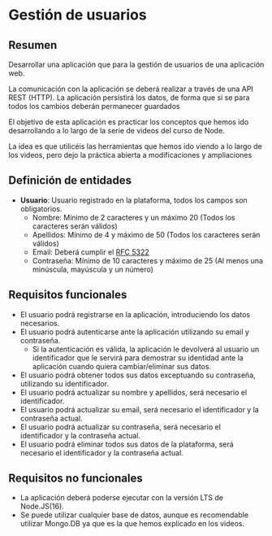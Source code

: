 # Gestión de usuarios

## Resumen

Desarrollar una aplicación que para la gestión de usuarios de una aplicación web.

La comunicación con la aplicación se deberá realizar a través de una API REST (HTTP).
La aplicación persistirá los datos, de forma que si se para todos los cambios deberán permanecer guardados

El objetivo de esta aplicación es practicar los conceptos que hemos ido desarrollando a lo largo de la serie de videos del curso de Node.

La idea es que utilicéis las herramientas que hemos ido viendo a lo largo de los videos, pero dejo la práctica abierta a modificaciones y ampliaciones


## Definición de entidades

- **Usuario**: Usuario registrado en la plataforma, todos los campos son obligatorios.
  - Nombre: Mínimo de 2 caracteres y un máximo 20 (Todos los caracteres serán válidos)
  - Apellidos: Mínimo de 4 y máximo de 50 (Todos los caracteres serán válidos)
  - Email: Deberá cumplir el [RFC 5322](https://www.ietf.org/rfc/rfc5322.txt)
  - Contraseña: Mínimo de 10 caracteres y máximo de 25 (Al menos una minúscula, mayúscula y un número)

## Requisitos funcionales

- El usuario podrá registrarse en la aplicación, introduciendo los datos necesarios.
- El usuario podrá autenticarse ante la aplicación utilizando su email y contraseña. 
  - Si la autenticación es válida, la aplicación le devolverá al usuario un identificador que le servirá para demostrar su identidad ante la aplicación cuando quiera cambiar/eliminar sus datos.
- El usuario podrá obtener todos sus datos exceptuando su contraseña, utilizando su identificador.
- El usuario podrá actualizar su nombre y apellidos, será necesario el identificador.
- El usuario podrá actualizar su email, será necesario el identificador y la contraseña actual.
- El usuario podrá actualizar su contraseña, será necesario el identificador y la contraseña actual.
- El usuario podrá eliminar todos sus datos de la plataforma, será necesario el identificador y la contraseña actual.

## Requisitos no funcionales

- La aplicación deberá poderse ejecutar con la versión LTS de Node.JS(16).
- Se puede utilizar cualquier base de datos, aunque es recomendable utilizar Mongo.DB ya que es la que hemos explicado en los videos.